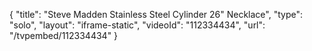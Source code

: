 {
    "title": "Steve Madden Stainless Steel Cylinder 26\" Necklace",
    "type": "solo",
    "layout": "iframe-static",
    "videoId": "112334434",
    "url": "\/tvpembed\/112334434"
}